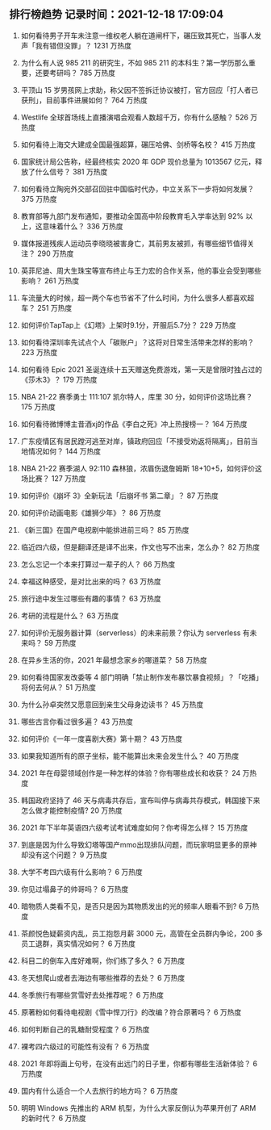
## 排行榜趋势 记录时间：2021-12-18 17:09:04
  
  1. 如何看待男子开车未注意一维权老人躺在道闸杆下，碾压致其死亡，当事人发声「我有错但没罪」？ 1231 万热度
    
  2. 为什么有人说 985 211 的研究生，不如 985 211 的本科生？第一学历那么重要，还要考研吗？ 785 万热度
    
  3. 平顶山 15 岁男孩网上求助，称父因不签拆迁协议被打，官方回应「打人者已获刑」，目前事件进展如何？ 764 万热度
    
  4. Westlife 全球首场线上直播演唱会观看人数超千万，你有什么感触？ 526 万热度
    
  5. 如何看待上海交大建成全国最强超算，碾压哈佛、剑桥等名校？ 415 万热度
    
  6. 国家统计局公告称，经最终核实 2020 年 GDP 现价总量为 1013567 亿元，释放了什么信号？ 381 万热度
    
  7. 如何看待立陶宛外交部召回驻中国临时代办，中立关系下一步将如何发展？ 375 万热度
    
  8. 教育部等九部门发布通知，要推动全国高中阶段教育毛入学率达到 92% 以上，这意味着什么？ 336 万热度
    
  9. 媒体报道残疾人运动员李晓晓被害身亡，其前男友被抓，有哪些细节值得关注？ 290 万热度
    
  10. 英菲尼迪、周大生珠宝等宣布终止与王力宏的合作关系，他的事业会受到哪些影响？ 261 万热度
    
  11. 车流量大的时候，超一两个车也节省不了什么时间，为什么很多人都喜欢超车？ 251 万热度
    
  12. 如何评价TapTap上《幻塔》上架时9.1分，开服后5.7分？ 229 万热度
    
  13. 如何看待深圳率先试点个人「碳账户」？这将对日常生活带来怎样的影响？ 223 万热度
    
  14. 如何看待 Epic 2021 圣诞连续十五天赠送免费游戏，第一天是曾限时独占过的《莎木3》？ 179 万热度
    
  15. NBA 21-22 赛季勇士 111:107 凯尔特人，库里 30 分，如何评价这场比赛？ 175 万热度
    
  16. 如何看待微博博主昔酒xj的作品《李白之死》冲上热搜榜一？ 164 万热度
    
  17. 广东疫情区有居民蹚河逃至对岸，镇政府回应「不接受劝返将隔离」，目前当地情况如何？ 144 万热度
    
  18. NBA 21-22 赛季湖人 92:110 森林狼，浓眉伤退詹姆斯 18+10+5，如何评价这场比赛？ 127 万热度
    
  19. 如何评价《崩坏 3》全新玩法「后崩坏书 第二章」？ 87 万热度
    
  20. 如何评价动画电影《雄狮少年》？ 86 万热度
    
  21. 《新三国》在国产电视剧中能排进前三吗？ 85 万热度
    
  22. 临近四六级，但是翻译还是译不出来，作文也写不出来，怎么办？ 82 万热度
    
  23. 怎么忘记一个本来打算过一辈子的人？ 66 万热度
    
  24. 幸福这种感受，是对比出来的吗？ 63 万热度
    
  25. 旅行途中发生过哪些有趣的事情？ 63 万热度
    
  26. 考研的流程是什么？ 63 万热度
    
  27. 如何评价无服务器计算（serverless）的未来前景？你认为 serverless 有未来吗？ 59 万热度
    
  28. 在异乡生活的你，2021 年最想念家乡的哪道菜？ 58 万热度
    
  29. 如何看待国家发改委等 4 部门明确「禁止制作发布暴饮暴食视频」？「吃播」将何去何从？ 51 万热度
    
  30. 为什么孙卓突然又愿意回到亲生父母身边读书？ 45 万热度
    
  31. 哪些古言你看过很多遍？ 43 万热度
    
  32. 如何评价《一年一度喜剧大赛》第十期？ 43 万热度
    
  33. 如果我知道所有的原子坐标，能不能算出未来会发生什么？ 40 万热度
    
  34. 2021 年在母婴领域创作是一种怎样的体验？你有哪些成长和收获？ 24 万热度
    
  35. 韩国政府坚持了 46 天与病毒共存后，宣布叫停与病毒共存模式，韩国接下来怎么做才能控制疫情? 20 万热度
    
  36. 2021 年下半年英语四六级考试考试难度如何？你考得怎么样？ 15 万热度
    
  37. 到底是因为什么导致幻塔等国产mmo出现排队问题，而玩家明显更多的原神却没有这个问题？ 9 万热度
    
  38. 大学不考四六级有什么影响？ 6 万热度
    
  39. 你见过塌鼻子的帅哥吗？ 6 万热度
    
  40. 暗物质人类看不见，是否只是因为其物质发出的光的频率人眼看不到? 6 万热度
    
  41. 茶颜悦色疑薪资内乱，员工抱怨月薪 3000 元，高管在全员群内争论，200 多员工退群，真实情况如何？ 6 万热度
    
  42. 科目二的倒车入库好难啊，你们练了多久？ 6 万热度
    
  43. 冬天想爬山或者去海边有哪些推荐的去处？ 6 万热度
    
  44. 冬季旅行有哪些赏雪好去处推荐呢？ 6 万热度
    
  45. 原著粉如何看待电视剧《雪中悍刀行》的改编？符合原著吗？ 6 万热度
    
  46. 如何判断自己的乳糖耐受程度？ 6 万热度
    
  47. 裸考四六级过的可能性有没有？ 6 万热度
    
  48. 2021 年即将画上句号，在没有出远门的日子里，你都有哪些生活新体验？ 6 万热度
    
  49. 国内有什么适合一个人去旅行的地方吗？ 6 万热度
    
  50. 明明 Windows  先推出的 ARM  机型，为什么大家反倒认为苹果开创了 ARM  的新时代？ 6 万热度
    